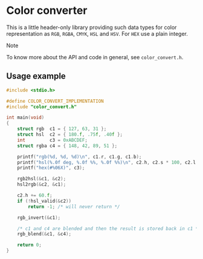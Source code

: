 # Color converter

This is a little header-only library providing such data types for color
representation as ```RGB```, ```RGBA```, ```CMYK```, ```HSL``` and ```HSV```.
For ```HEX``` use a plain integer.

> [!NOTE]
> To know more about the API and code in general, see ```color_convert.h```.

## Usage example

```c
#include <stdio.h>

#define COLOR_CONVERT_IMPLEMENTATION
#include "color_convert.h"

int main(void)
{
    struct rgb  c1 = { 127, 63, 31 };
    struct hsl  c2 = { 180.f, .75f, .40f };
    int         c3 = 0xABCDEF;
    struct rgba c4 = { 148, 42, 89, 51 };

    printf("rgb(%d, %d, %d)\n", c1.r, c1.g, c1.b);
    printf("hsl(%.0f deg, %.0f %%, %.0f %%)\n", c2.h, c2.s * 100, c2.l * 100);
    printf("hex(#%06X)", c3);

    rgb2hsl(&c1, &c2);
    hsl2rgb(&c2, &c1);

    c2.h += 60.f;
    if (!hsl_valid(&c2))
        return -1; /* will never return */

    rgb_invert(&c1);

    /* c1 and c4 are blended and then the result is stored back in c1 */
    rgb_blend(&c1, &c4);

    return 0;
}
```
